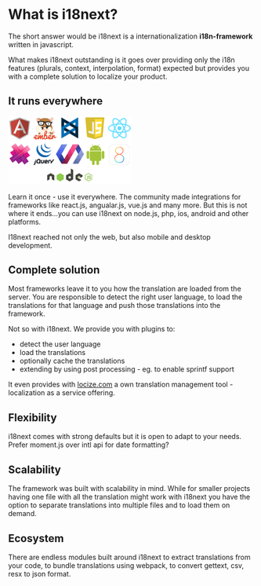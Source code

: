 # What is i18next?

The short answer would be i18next is a internationalization **i18n-framework** written in javascript.

What makes i18next outstanding is it goes over providing only the i18n features \(plurals, context, interpolation, format\) expected but provides you with a complete solution to localize your product.

## It runs everywhere

<img src="/assets/img/frameworks.png" width="50%" />

Learn it once - use it everywhere. The community made integrations for frameworks like react.js, angualar.js, vue.js and many more. But this is not where it ends...you can use i18next on node.js, php, ios, android and other platforms.

I18next reached not only the web, but also mobile and desktop development.

## Complete solution

Most frameworks leave it to you how the translation are loaded from the server. You are responsible to detect the right user language, to load the translations for that language and push those translations into the framework.

Not so with i18next. We provide you with plugins to:

* detect the user language
* load the translations
* optionally cache the translations
* extending by using post processing - eg. to enable sprintf support

It even provides with [locize.com](http://locize.com) a own translation management tool - localization as a service offering.



## Flexibility

i18next comes with strong defaults but it is open to adapt to your needs. Prefer moment.js over intl api for date formatting?

## Scalability

The framework was built with scalability in mind. While for smaller projects having one file with all the translation might work with i18next you have the option to separate translations into multiple files and to load them on demand.

## Ecosystem

There are endless modules built around i18next to extract translations from your code, to bundle translations using webpack, to convert gettext, csv, resx to json format.

